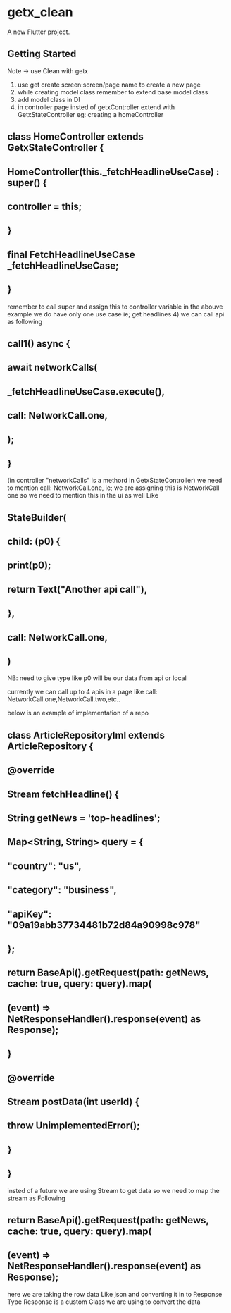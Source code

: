 # getx_clean

A new Flutter project.

## Getting Started

Note -> use Clean with getx 
1) use get create screen:screen/page name to create a new page 
2) while creating model class remember to extend base model class 
3) add model class in DI 
4) in controller page insted of getxController extend with GetxStateController
eg: creating a homeController 
 ##   class HomeController extends GetxStateController {
 ##     HomeController(this._fetchHeadlineUseCase) : super() {
 ##     controller = this;
 ##         }
 ##     final FetchHeadlineUseCase _fetchHeadlineUseCase;
 ##     }
 remember to call super and assign this to controller variable
 in the abouve example we do have only one use case ie; get headlines 
4) we can call api as following 
    
 ## call1() async {
 ##  await networkCalls(
 ##   _fetchHeadlineUseCase.execute(),
 ##   call: NetworkCall.one,
 ##  );
 ## } 
 (in controller "networkCalls" is a methord in GetxStateController) 
 we need to mention call: NetworkCall.one, ie; we are assigning this is NetworkCall one so we need to mention this in the ui as well Like 

## StateBuilder<HomeController>(
## child: (p0) {
## print(p0);   
##   return Text("Another api call"),
## },
## call: NetworkCall.one,
## )
NB: need to give type like <HomeController>
p0 will be our data from api or local

currently we can call up to 4 apis in a page like  call: NetworkCall.one,NetworkCall.two,etc..

below is an example of implementation of a repo 

## class ArticleRepositoryIml extends ArticleRepository {
## @override
##  Stream<Response> fetchHeadline() {
##   String getNews = 'top-headlines';
##    Map<String, String> query = {
##      "country": "us",
##      "category": "business",
##      "apiKey": "09a19abb37734481b72d84a90998c978"
##    };
##    return BaseApi().getRequest(path: getNews, cache: true, query: query).map(
##        (event) => NetResponseHandler<NewsModel>().response(event) as Response);
##  }
##  @override
##  Stream<Response> postData(int userId) {
##    throw UnimplementedError();
##  }
## }


insted of a future we are using Stream to get data so we need to map the stream as Following 
##    return BaseApi().getRequest(path: getNews, cache: true, query: query).map(
##        (event) => NetResponseHandler<NewsModel>().response(event) as Response);

here we are taking the row data Like json and converting it in to Response Type Response is a custom Class we are using to convert the data 